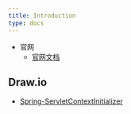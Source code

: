 ```yaml
---
title: Introduction
type: docs
---
```




- 官网
  - [官网文档](https://docs.spring.io/spring-boot/docs/current/)


## Draw.io

- [Spring-ServletContextInitializer](https://app.diagrams.net/?#Uhttps://raw.githubusercontent.com/hello-world-example/Spring-WebMVC/master/demo-spring-draw/Spring-SpringServletContainerInitializer.drawio)

